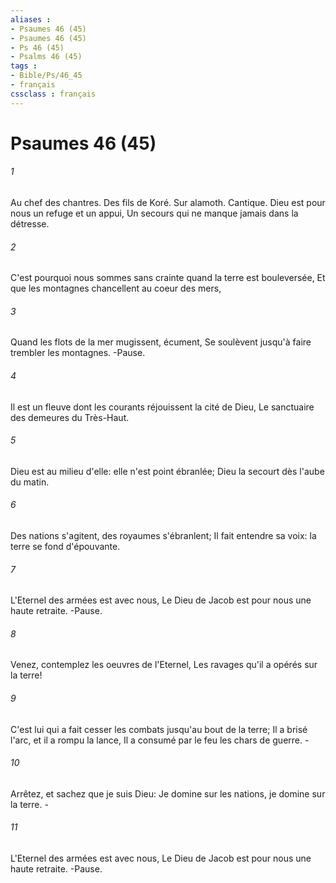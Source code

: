 ```yaml
---
aliases : 
- Psaumes 46 (45)
- Psaumes 46 (45)
- Ps 46 (45)
- Psalms 46 (45)
tags : 
- Bible/Ps/46_45
- français
cssclass : français
---
```


# Psaumes 46 (45)

###### 1
Au chef des chantres. Des fils de Koré. Sur alamoth. Cantique. Dieu est pour nous un refuge et un appui, Un secours qui ne manque jamais dans la détresse.
###### 2
C'est pourquoi nous sommes sans crainte quand la terre est bouleversée, Et que les montagnes chancellent au coeur des mers,
###### 3
Quand les flots de la mer mugissent, écument, Se soulèvent jusqu'à faire trembler les montagnes. -Pause.
###### 4
Il est un fleuve dont les courants réjouissent la cité de Dieu, Le sanctuaire des demeures du Très-Haut.
###### 5
Dieu est au milieu d'elle: elle n'est point ébranlée; Dieu la secourt dès l'aube du matin.
###### 6
Des nations s'agitent, des royaumes s'ébranlent; Il fait entendre sa voix: la terre se fond d'épouvante.
###### 7
L'Eternel des armées est avec nous, Le Dieu de Jacob est pour nous une haute retraite. -Pause.
###### 8
Venez, contemplez les oeuvres de l'Eternel, Les ravages qu'il a opérés sur la terre!
###### 9
C'est lui qui a fait cesser les combats jusqu'au bout de la terre; Il a brisé l'arc, et il a rompu la lance, Il a consumé par le feu les chars de guerre. -
###### 10
Arrêtez, et sachez que je suis Dieu: Je domine sur les nations, je domine sur la terre. -
###### 11
L'Eternel des armées est avec nous, Le Dieu de Jacob est pour nous une haute retraite. -Pause.

